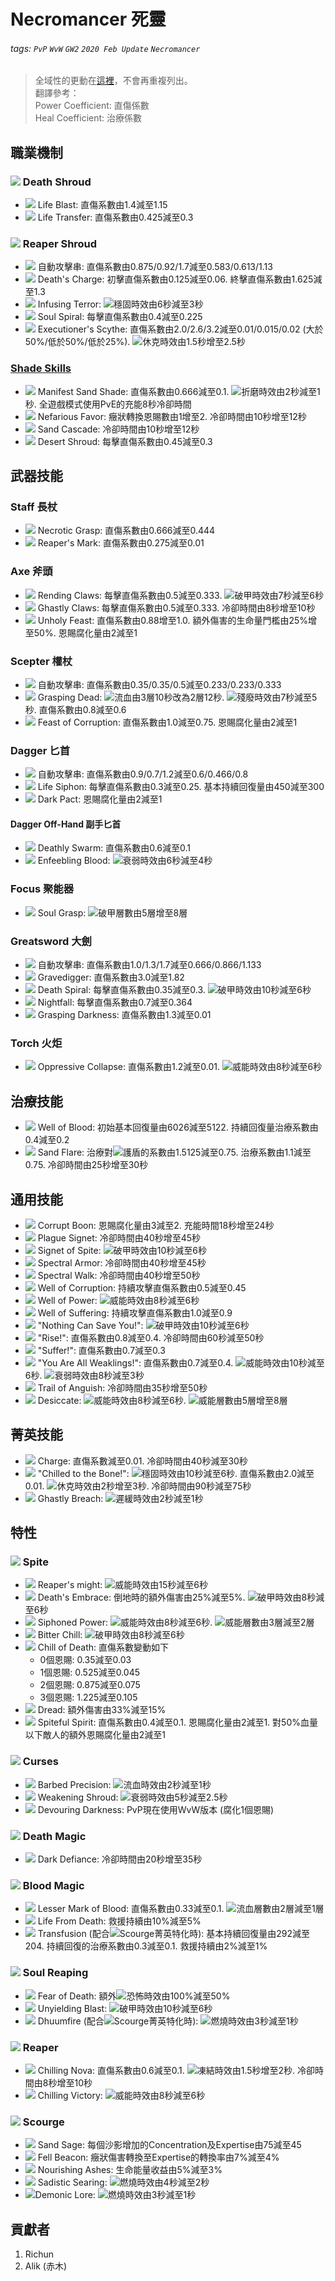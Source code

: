# Necromancer 死靈

###### tags: `PvP` `WvW` `GW2` `2020 Feb Update` `Necromancer`

> 全域性的更動在[這裡](https://hackmd.io/@Richun/rJ4oPH7MU)，不會再重複列出。  
> 翻譯參考：  
> Power Coefficient: 直傷係數  
> Heal Coefficient: 治療係數  

## 職業機制
### ![][Death Shroud] Death Shroud
* ![][Life Blast] Life Blast: 直傷系數由1.4減至1.15
* ![][Life Transfer] Life Transfer: 直傷系數由0.425減至0.3

### ![][Reaper Shroud] Reaper Shroud
* ![][Life Rend] 自動攻擊串: 直傷系數由0.875/0.92/1.7減至0.583/0.613/1.13
* ![][Death's Charge] Death's Charge: 初擊直傷系數由0.125減至0.06. 終擊直傷系數由1.625減至1.3
* ![][Infusing Terror] Infusing Terror: ![][stability]穩固時效由6秒減至3秒
* ![][Soul Spiral] Soul Spiral: 每擊直傷系數由0.4減至0.225
* ![][Executioner's Scythe] Executioner's Scythe: 直傷系數由2.0/2.6/3.2減至0.01/0.015/0.02 (大於50%/低於50%/低於25%). ![][stun]休克時效由1.5秒增至2.5秒

### [Shade Skills](https://wiki.guildwars2.com/wiki/Shade)
* ![][Manifest Sand Shade] Manifest Sand Shade: 直傷系數由0.666減至0.1. ![][torment]折磨時效由2秒減至1秒. 全遊戲模式使用PvE的充能8秒冷卻時間
* ![][Nefarious Favor] Nefarious Favor: 癥狀轉換恩賜數由1增至2. 冷卻時間由10秒增至12秒
* ![][Sand Cascade] Sand Cascade: 冷卻時間由10秒增至12秒
* ![][Desert Shroud] Desert Shroud: 每擊直傷系數由0.45減至0.3

## 武器技能
### Staff 長杖
* ![][Necrotic Grasp] Necrotic Grasp: 直傷系數由0.666減至0.444
* ![][Reaper's Mark] Reaper's Mark: 直傷系數由0.275減至0.01

### Axe 斧頭
* ![][Rending Claws] Rending Claws: 每擊直傷系數由0.5減至0.333. ![][vulnerability]破甲時效由7秒減至6秒
* ![][Ghastly Claws] Ghastly Claws: 每擊直傷系數由0.5減至0.333. 冷卻時間由8秒增至10秒
* ![][Unholy Feast] Unholy Feast: 直傷系數由0.88增至1.0. 額外傷害的生命量門檻由25%增至50%. 恩賜腐化量由2減至1

### Scepter 權杖
* ![][Blood Curse] 自動攻擊串: 直傷系數由0.35/0.35/0.5減至0.233/0.233/0.333
* ![][Grasping Dead] Grasping Dead: ![][bleeding]流血由3層10秒改為2層12秒. ![][crippled]殘廢時效由7秒減至5秒. 直傷系數由0.8減至0.6
* ![][Feast of Corruption] Feast of Corruption: 直傷系數由1.0減至0.75. 恩賜腐化量由2減至1

### Dagger 匕首
* ![][Necrotic Slash] 自動攻擊串: 直傷系數由0.9/0.7/1.2減至0.6/0.466/0.8
* ![][Life Siphon] Life Siphon: 每擊直傷系數由0.3減至0.25. 基本持續回復量由450減至300
* ![][Dark Pact] Dark Pact: 恩賜腐化量由2減至1
#### Dagger Off-Hand 副手匕首
* ![][Deathly Swarm] Deathly Swarm: 直傷系數由0.6減至0.1
* ![][Enfeebling Blood] Enfeebling Blood: ![][weakness]衰弱時效由6秒減至4秒

### Focus 聚能器
* ![][Soul Grasp] Soul Grasp: ![][vulnerability]破甲層數由5層增至8層

### Greatsword 大劍
* ![][Dusk Strike] 自動攻擊串: 直傷系數由1.0/1.3/1.7減至0.666/0.866/1.133
* ![][Gravedigger] Gravedigger: 直傷系數由3.0減至1.82
* ![][Death Spiral] Death Spiral: 每擊直傷系數由0.35減至0.3. ![][vulnerability]破甲時效由10秒減至6秒
* ![][Nightfall] Nightfall: 每擊直傷系數由0.7減至0.364
* ![][Grasping Darkness] Grasping Darkness: 直傷系數由1.3減至0.01

### Torch 火炬
* ![][Oppressive Collapse] Oppressive Collapse: 直傷系數由1.2減至0.01. ![][might]威能時效由8秒減至6秒

## 治療技能
* ![][Well of Blood] Well of Blood: 初始基本回復量由6026減至5122. 持續回復量治療系數由0.4減至0.2
* ![][Sand Flare] Sand Flare: 治療對![][barrier]護盾的系數由1.5125減至0.75. 治療系數由1.1減至0.75. 冷卻時間由25秒增至30秒

## 通用技能
* ![][Corrupt Boon] Corrupt Boon: 恩賜腐化量由3減至2. 充能時間18秒增至24秒
* ![][Plague Signet] Plague Signet: 冷卻時間由40秒增至45秒
* ![][Signet of Spite] Signet of Spite: ![][vulnerability]破甲時效由10秒減至6秒
* ![][Spectral Armor] Spectral Armor: 冷卻時間由40秒增至45秒
* ![][Spectral Walk] Spectral Walk: 冷卻時間由40秒增至50秒
* ![][Well of Corruption] Well of Corruption: 持續攻擊直傷系數由0.5減至0.45
* ![][Well of Power] Well of Power: ![][might]威能時效由8秒減至6秒
* ![][Well of Suffering] Well of Suffering: 持續攻擊直傷系數由1.0減至0.9
* ![]["Nothing Can Save You!"] "Nothing Can Save You!": ![][vulnerability]破甲時效由10秒減至6秒
* ![]["Rise!"] "Rise!": 直傷系數由0.8減至0.4. 冷卻時間由60秒減至50秒
* ![]["Suffer!"] "Suffer!": 直傷系數由0.7減至0.3
* ![]["You Are All Weaklings!"] "You Are All Weaklings!": 直傷系數由0.7減至0.4. ![][might]威能時效由10秒減至6秒. ![][weakness]衰弱時效由8秒減至3秒
* ![][Trail of Anguish] Trail of Anguish: 冷卻時間由35秒增至50秒
* ![][Desiccate] Desiccate: ![][might]威能時效由8秒減至6秒. ![][might]威能層數由5層增至8層

## 菁英技能
* ![][Charge] Charge: 直傷系數減至0.01. 冷卻時間由40秒減至30秒
* ![]["Chilled to the Bone!"] "Chilled to the Bone!": ![][stability]穩固時效由10秒減至6秒. 直傷系數由2.0減至0.01. ![][stun]休克時效由2秒增至3秒. 冷卻時間由90秒減至75秒
* ![][Ghastly Breach] Ghastly Breach: ![][slow]遲緩時效由2秒減至1秒

## 特性
### ![][Spite] Spite
* ![][Reaper's might] Reaper's might: ![][might]威能時效由15秒減至6秒
* ![][Death's Embrace] Death's Embrace: 倒地時的額外傷害由25%減至5%. ![][vulnerability]破甲時效由8秒減至6秒
* ![][Siphoned Power] Siphoned Power: ![][might]威能時效由8秒減至6秒. ![][might]威能層數由3層減至2層
* ![][Bitter Chill] Bitter Chill: ![][vulnerability]破甲時效由8秒減至6秒
* ![][Chill of Death] Chill of Death: 直傷系數變動如下
  * 0個恩賜: 0.35減至0.03
  * 1個恩賜: 0.525減至0.045
  * 2個恩賜: 0.875減至0.075
  * 3個恩賜: 1.225減至0.105
* ![][Dread] Dread: 額外傷害由33%減至15%
* ![][Spiteful Spirit] Spiteful Spirit: 直傷系數由0.4減至0.1. 恩賜腐化量由2減至1. 對50%血量以下敵人的額外恩賜腐化量由2減至1

### ![][Curses] Curses
* ![][Barbed Precision] Barbed Precision: ![][bleeding]流血時效由2秒減至1秒
* ![][Weakening Shroud] Weakening Shroud: ![][weakness]衰弱時效由5秒減至2.5秒
* ![][Devouring Darkness] Devouring Darkness: PvP現在使用WvW版本 (腐化1個恩賜)

### ![][Death Magic] Death Magic
* ![][Dark Defiance] Dark Defiance: 冷卻時間由20秒增至35秒

### ![][Blood Magic] Blood Magic
* ![][Lesser Mark of Blood] Lesser Mark of Blood: 直傷系數由0.33減至0.1. ![][bleeding]流血層數由2層減至1層
* ![][Life From Death] Life From Death: 救援持續由10%減至5%
* ![][Transfusion] Transfusion (配合![][Scourge 20]Scourge菁英特化時): 基本持續回復量由292減至204. 持續回復的治療系數由0.3減至0.1. 救援持續由2%減至1%

### ![][Soul Reaping] Soul Reaping
* ![][Fear of Death] Fear of Death: 額外![][fear]恐怖時效由100%減至50%
* ![][Unyielding Blast] Unyielding Blast: ![][vulnerability]破甲時效由10秒減至6秒
* ![][Dhuumfire] Dhuumfire (配合![][Scourge 20]Scourge菁英特化時): ![][burning]燃燒時效由3秒減至1秒

### ![][Reaper] Reaper
* ![][Chilling Nova] Chilling Nova: 直傷系數由0.6減至0.1. ![][chilled]凍結時效由1.5秒增至2秒. 冷卻時間由8秒增至10秒
* ![][Chilling Victory] Chilling Victory: ![][might]威能時效由8秒減至6秒

### ![][Scourge] Scourge
* ![][Sand Sage] Sand Sage: 每個沙影增加的Concentration及Expertise由75減至45
* ![][Fell Beacon] Fell Beacon: 癥狀傷害轉換至Expertise的轉換率由7%減至4%
* ![][Nourishing Ashes] Nourishing Ashes: 生命能量收益由5%減至3%
* ![][Sadistic Searing] Sadistic Searing: ![][burning]燃燒時效由4秒減至2秒
* ![][Demonic Lore]Demonic Lore: ![][burning]燃燒時效由3秒減至1秒

## 貢獻者
1. Richun
2. Alik (赤木)

[底下這些別動，上面才是正文]: https://wiki.guildwars2.com

[aegis]: https://wiki.guildwars2.com/images/thumb/e/e5/Aegis.png/20px-Aegis.png
[alarcity]: https://wiki.guildwars2.com/images/thumb/4/4c/Alacrity.png/20px-Alacrity.png
[fury]: https://wiki.guildwars2.com/images/thumb/4/46/Fury.png/20px-Fury.png
[might]: https://wiki.guildwars2.com/images/thumb/7/7c/Might.png/20px-Might.png
[protection]: https://wiki.guildwars2.com/images/thumb/6/6c/Protection.png/20px-Protection.png
[quickness]: https://wiki.guildwars2.com/images/thumb/b/b4/Quickness.png/20px-Quickness.png
[regeneration]: https://wiki.guildwars2.com/images/thumb/5/53/Regeneration.png/20px-Regeneration.png
[resistance]: https://wiki.guildwars2.com/images/thumb/4/4b/Resistance.png/20px-Resistance.png
[retaliation]: https://wiki.guildwars2.com/images/thumb/5/53/Retaliation.png/20px-Retaliation.png
[stability]: https://wiki.guildwars2.com/images/thumb/a/ae/Stability.png/20px-Stability.png
[swiftness]: https://wiki.guildwars2.com/images/thumb/a/af/Swiftness.png/20px-Swiftness.png
[vigor]: https://wiki.guildwars2.com/images/thumb/f/f4/Vigor.png/20px-Vigor.png
[bleeding]: https://wiki.guildwars2.com/images/thumb/3/33/Bleeding.png/20px-Bleeding.png
[burning]: https://wiki.guildwars2.com/images/thumb/4/45/Burning.png/20px-Burning.png
[confusion]: https://wiki.guildwars2.com/images/thumb/e/e6/Confusion.png/20px-Confusion.png
[poisoned]: https://wiki.guildwars2.com/images/thumb/1/11/Poisoned.png/20px-Poisoned.png
[torment]: https://wiki.guildwars2.com/images/thumb/0/08/Torment.png/20px-Torment.png
[blinded]: https://wiki.guildwars2.com/images/thumb/3/33/Blinded.png/20px-Blinded.png
[chilled]: https://wiki.guildwars2.com/images/thumb/a/a6/Chilled.png/20px-Chilled.png
[crippled]: https://wiki.guildwars2.com/images/thumb/f/fb/Crippled.png/20px-Crippled.png
[fear]: https://wiki.guildwars2.com/images/thumb/e/e6/Fear.png/20px-Fear.png
[immobile]: https://wiki.guildwars2.com/images/thumb/3/32/Immobile.png/20px-Immobile.png
[slow]: https://wiki.guildwars2.com/images/thumb/f/f5/Slow.png/20px-Slow.png
[taunt]: https://wiki.guildwars2.com/images/thumb/c/cc/Taunt.png/20px-Taunt.png
[weakness]: https://wiki.guildwars2.com/images/thumb/f/f9/Weakness.png/20px-Weakness.png
[vulnerability]: https://wiki.guildwars2.com/images/thumb/a/af/Vulnerability.png/20px-Vulnerability.png
[stealth]: https://wiki.guildwars2.com/images/thumb/1/19/Stealth.png/20px-Stealth.png
[revealed]: https://wiki.guildwars2.com/images/thumb/d/db/Revealed.png/20px-Revealed.png
[daze]: https://wiki.guildwars2.com/images/thumb/7/79/Daze.png/20px-Daze.png
[stun]: https://wiki.guildwars2.com/images/thumb/9/97/Stun.png/20px-Stun.png
[knockdown]: https://wiki.guildwars2.com/images/thumb/3/36/Knockdown.png/20px-Knockdown.png
[pull]: https://wiki.guildwars2.com/images/thumb/a/a4/Radius.png/20px-Radius.png
[knockback]: https://wiki.guildwars2.com/images/thumb/c/ca/Knockback.png/20px-Knockback.png
[launch]: https://wiki.guildwars2.com/images/thumb/6/68/Launch.png/20px-Launch.png
[float]: https://wiki.guildwars2.com/images/thumb/c/c8/Float.png/20px-Float.png
[sink]: https://wiki.guildwars2.com/images/thumb/6/66/Sink.png/20px-Sink.png
[superspeed]: https://wiki.guildwars2.com/images/thumb/1/1a/Super_Speed.png/20px-Super_Speed.png
[breakstun]: https://wiki.guildwars2.com/images/thumb/7/7a/Breaks_stun.png/20px-Breaks_stun.png
[barrier]: https://wiki.guildwars2.com/images/thumb/c/cc/Barrier.png/20px-Barrier.png
[chaos aura]: https://wiki.guildwars2.com/images/thumb/1/1b/Chaos_Armor.png/20px-Chaos_Armor.png
[dark aura]: https://wiki.guildwars2.com/images/thumb/e/ef/Dark_Aura.png/20px-Dark_Aura.png
[fire aura]: https://wiki.guildwars2.com/images/thumb/1/18/Fire_Shield.png/20px-Fire_Shield.png
[frost aura]: https://wiki.guildwars2.com/images/thumb/6/68/Frost_Aura.png/20px-Frost_Aura.png
[light aura]: https://wiki.guildwars2.com/images/thumb/5/5a/Light_Aura.png/20px-Light_Aura.png
[magnetic aura]: https://wiki.guildwars2.com/images/thumb/5/5a/Magnetic_Aura.png/20px-Magnetic_Aura.png
[shocking aura]: https://wiki.guildwars2.com/images/thumb/3/31/Shocking_Aura.png/20px-Shocking_Aura.png

[Rigor Mortis]: https://wiki.guildwars2.com/images/thumb/0/0d/Rigor_Mortis.png/32px-Rigor_Mortis.png
[Haunt]: https://wiki.guildwars2.com/images/thumb/3/37/Haunt.png/32px-Haunt.png
[Necrotic Traversal]: https://wiki.guildwars2.com/images/thumb/9/98/Necrotic_Traversal.png/32px-Necrotic_Traversal.png
[Doom]: https://wiki.guildwars2.com/images/thumb/0/0b/Doom.png/32px-Doom.png
[Death's Carapace]: https://wiki.guildwars2.com/images/thumb/5/58/Death%27s_Carapace.png/32px-Death%27s_Carapace.png
[Death's Carapace 20]: https://wiki.guildwars2.com/images/thumb/5/58/Death%27s_Carapace.png/20px-Death%27s_Carapace.png
[Eternal Life]: https://github.com/Typas/GW2-2020-Feb-Balance-TC
[Foot in the Grave]: https://wiki.guildwars2.com/images/thumb/8/85/Foot_in_the_Grave.png/32px-Foot_in_the_Grave.png
[Flesh of the Master]: https://wiki.guildwars2.com/images/thumb/e/e9/Flesh_of_the_Master.png/32px-Flesh_of_the_Master.png
[Death Shroud]: https://wiki.guildwars2.com/images/thumb/f/f5/Death_Shroud.png/32px-Death_Shroud.png
[Reaper Shroud]: https://wiki.guildwars2.com/images/thumb/1/11/Reaper%27s_Shroud.png/32px-Reaper%27s_Shroud.png
[Life Blast]: https://wiki.guildwars2.com/images/thumb/c/c1/Life_Blast.png/32px-Life_Blast.png
[Life Transfer]: https://wiki.guildwars2.com/images/thumb/1/14/Life_Transfer.png/32px-Life_Transfer.png
[Life Rend]: https://wiki.guildwars2.com/images/thumb/e/e5/Life_Rend.png/32px-Life_Rend.png
[Death's Charge]: https://wiki.guildwars2.com/images/thumb/8/80/Death%27s_Charge.png/32px-Death%27s_Charge.png
[Infusing Terror]: https://wiki.guildwars2.com/images/thumb/d/db/Infusing_Terror.png/32px-Infusing_Terror.png
[Soul Spiral]: https://wiki.guildwars2.com/images/thumb/6/66/Soul_Spiral.png/32px-Soul_Spiral.png
[Executioner's Scythe]: https://wiki.guildwars2.com/images/thumb/f/f3/Executioner%27s_Scythe.png/32px-Executioner%27s_Scythe.png
[Manifest Sand Shade]: https://wiki.guildwars2.com/images/thumb/a/a4/Manifest_Sand_Shade.png/32px-Manifest_Sand_Shade.png
[Nefarious Favor]: https://wiki.guildwars2.com/images/thumb/8/83/Nefarious_Favor.png/32px-Nefarious_Favor.png
[Sand Cascade]: https://wiki.guildwars2.com/images/thumb/1/1e/Sand_Cascade.png/32px-Sand_Cascade.png
[Desert Shroud]: https://wiki.guildwars2.com/images/thumb/0/08/Desert_Shroud.png/32px-Desert_Shroud.png
[Necrotic Grasp]: https://wiki.guildwars2.com/images/thumb/d/d1/Necrotic_Grasp.png/32px-Necrotic_Grasp.png
[Reaper's Mark]: https://wiki.guildwars2.com/images/thumb/d/da/Reaper%27s_Mark.png/32px-Reaper%27s_Mark.png
[Rending Claws]: https://wiki.guildwars2.com/images/thumb/e/e4/Rending_Claws.png/32px-Rending_Claws.png
[Ghastly Claws]: https://wiki.guildwars2.com/images/thumb/2/25/Ghastly_Claws.png/32px-Ghastly_Claws.png
[Unholy Feast]: https://wiki.guildwars2.com/images/thumb/8/89/Unholy_Feast.png/32px-Unholy_Feast.png
[Blood Curse]: https://wiki.guildwars2.com/images/thumb/2/28/Blood_Curse.png/32px-Blood_Curse.png
[Grasping Dead]: https://wiki.guildwars2.com/images/thumb/9/92/Grasping_Dead.png/32px-Grasping_Dead.png
[Feast of Corruption]: https://wiki.guildwars2.com/images/thumb/c/cb/Feast_of_Corruption.png/32px-Feast_of_Corruption.png
[Necrotic Slash]: https://wiki.guildwars2.com/images/thumb/6/60/Necrotic_Slash.png/32px-Necrotic_Slash.png
[Life Siphon]: https://wiki.guildwars2.com/images/thumb/9/9b/Life_Siphon.png/32px-Life_Siphon.png
[Dark Pact]: https://wiki.guildwars2.com/images/thumb/8/88/Dark_Pact.png/32px-Dark_Pact.png
[Deathly Swarm]: https://wiki.guildwars2.com/images/thumb/6/6d/Deathly_Swarm.png/32px-Deathly_Swarm.png
[Enfeebling Blood]: https://wiki.guildwars2.com/images/thumb/0/0c/Enfeebling_Blood.png/32px-Enfeebling_Blood.png
[Soul Grasp]: https://wiki.guildwars2.com/images/thumb/a/a5/Soul_Grasp.png/32px-Soul_Grasp.png
[Dusk Strike]: https://wiki.guildwars2.com/images/thumb/6/61/Dusk_Strike.png/32px-Dusk_Strike.png
[Gravedigger]: https://wiki.guildwars2.com/images/thumb/8/87/Gravedigger.png/32px-Gravedigger.png
[Death Spiral]: https://wiki.guildwars2.com/images/thumb/7/7e/Death_Spiral.png/32px-Death_Spiral.png
[Nightfall]: https://wiki.guildwars2.com/images/thumb/9/90/Nightfall.png/32px-Nightfall.png
[Grasping Darkness]: https://wiki.guildwars2.com/images/thumb/0/0c/Grasping_Darkness.png/32px-Grasping_Darkness.png
[Oppressive Collapse]: https://wiki.guildwars2.com/images/thumb/6/67/Oppressive_Collapse.png/32px-Oppressive_Collapse.png
[Well of Blood]: https://wiki.guildwars2.com/images/thumb/8/80/Well_of_Blood.png/32px-Well_of_Blood.png
[Sand Flare]: https://wiki.guildwars2.com/images/thumb/f/f0/Sand_Flare.png/32px-Sand_Flare.png
[Corrupt Boon]: https://wiki.guildwars2.com/images/thumb/6/68/Corrupt_Boon.png/32px-Corrupt_Boon.png
[Plague Signet]: https://wiki.guildwars2.com/images/thumb/c/c5/Plague_Signet.png/32px-Plague_Signet.png
[Signet of Spite]: https://wiki.guildwars2.com/images/thumb/d/df/Signet_of_Spite.png/32px-Signet_of_Spite.png
[Spectral Armor]: https://wiki.guildwars2.com/images/thumb/d/d1/Spectral_Armor.png/32px-Spectral_Armor.png
[Spectral Walk]: https://wiki.guildwars2.com/images/thumb/3/33/Spectral_Walk.png/32px-Spectral_Walk.png
[Well of Corruption]: https://wiki.guildwars2.com/images/thumb/0/0a/Well_of_Corruption.png/32px-Well_of_Corruption.png
[Well of Power]: https://wiki.guildwars2.com/images/thumb/b/b7/Well_of_Power.png/32px-Well_of_Power.png
[Well of Suffering]: https://wiki.guildwars2.com/images/thumb/e/ee/Well_of_Suffering.png/32px-Well_of_Suffering.png
["Nothing Can Save You!"]: https://wiki.guildwars2.com/images/thumb/6/69/%22Nothing_Can_Save_You%21%22.png/32px-%22Nothing_Can_Save_You%21%22.png
["Rise!"]: https://wiki.guildwars2.com/images/thumb/6/64/%22Rise%21%22.png/32px-%22Rise%21%22.png
["Suffer!"]: https://wiki.guildwars2.com/images/thumb/b/bb/%22Suffer%21%22.png/32px-%22Suffer%21%22.png
["You Are All Weaklings!"]: https://wiki.guildwars2.com/images/thumb/0/0d/%22You_Are_All_Weaklings%21%22.png/32px-%22You_Are_All_Weaklings%21%22.png
[Trail of Anguish]: https://wiki.guildwars2.com/images/thumb/6/68/Trail_of_Anguish.png/32px-Trail_of_Anguish.png
[Desiccate]: https://wiki.guildwars2.com/images/thumb/7/7e/Desiccate.png/32px-Desiccate.png
[Charge]: https://wiki.guildwars2.com/images/thumb/3/3b/Charge_%28necromancer_skill%29.png/32px-Charge_%28necromancer_skill%29.png
["Chilled to the Bone!"]: https://wiki.guildwars2.com/images/thumb/0/05/%22Chilled_to_the_Bone%21%22.png/32px-%22Chilled_to_the_Bone%21%22.png
[Ghastly Breach]: https://wiki.guildwars2.com/images/thumb/e/ea/Ghastly_Breach.png/32px-Ghastly_Breach.png
[Spite]: https://wiki.guildwars2.com/images/thumb/a/a3/Spite.png/32px-Spite.png
[Curses]: https://wiki.guildwars2.com/images/thumb/9/9a/Curses.png/32px-Curses.png
[Death Magic]: https://wiki.guildwars2.com/images/thumb/b/b8/Death_Magic.png/32px-Death_Magic.png
[Blood Magic]: https://wiki.guildwars2.com/images/thumb/b/b8/Blood_Magic.png/32px-Blood_Magic.png
[Soul Reaping]: https://wiki.guildwars2.com/images/thumb/5/50/Soul_Reaping.png/32px-Soul_Reaping.png
[Reaper]: https://wiki.guildwars2.com/images/thumb/6/6a/Reaper.png/32px-Reaper.png
[Scourge]: https://wiki.guildwars2.com/images/thumb/5/58/Scourge.png/32px-Scourge.png
[Scourge 20]: https://wiki.guildwars2.com/images/thumb/5/58/Scourge.png/20px-Scourge.png
[Reaper's Might]: https://wiki.guildwars2.com/images/thumb/7/79/Reaper%27s_Might.png/32px-Reaper%27s_Might.png
[Death's Embrace]: https://wiki.guildwars2.com/images/thumb/5/5d/Death%27s_Embrace.png/32px-Death%27s_Embrace.png
[Siphoned Power]: https://wiki.guildwars2.com/images/thumb/7/73/Siphoned_Power.png/32px-Siphoned_Power.png
[Bitter Chill]: https://wiki.guildwars2.com/images/thumb/b/b7/Bitter_Chill.png/32px-Bitter_Chill.png
[Chill of Death]: https://wiki.guildwars2.com/images/thumb/0/0e/Chill_of_Death.png/32px-Chill_of_Death.png
[Dread]: https://wiki.guildwars2.com/images/thumb/e/e2/Unholy_Fervor.png/32px-Unholy_Fervor.png
[Spiteful Spirit]: https://wiki.guildwars2.com/images/thumb/6/63/Spiteful_Spirit.png/32px-Spiteful_Spirit.png
[Barbed Precision]: https://wiki.guildwars2.com/images/thumb/1/1a/Barbed_Precision.png/32px-Barbed_Precision.png
[Weakening Shroud]: https://wiki.guildwars2.com/images/thumb/2/23/Weakening_Shroud.png/32px-Weakening_Shroud.png
[Devouring Darkness]: https://wiki.guildwars2.com/images/thumb/2/2c/Devouring_Darkness.png/32px-Devouring_Darkness.png
[Dark Defiance]: https://wiki.guildwars2.com/images/thumb/8/85/Dark_Defiance.png/32px-Dark_Defiance.png
[Lesser Mark of Blood]: https://wiki.guildwars2.com/images/thumb/f/fe/Mark_of_Blood.png/32px-Mark_of_Blood.png
[Life From Death]: https://wiki.guildwars2.com/images/thumb/5/5e/Life_from_Death.png/32px-Life_from_Death.png
[Transfusion]: https://wiki.guildwars2.com/images/thumb/6/66/Transfusion.png/32px-Transfusion.png
[Fear of Death]: https://wiki.guildwars2.com/images/thumb/e/ec/Fear_of_Death.png/32px-Fear_of_Death.png
[Unyielding Blast]: https://wiki.guildwars2.com/images/thumb/f/fd/Unyielding_Blast.png/32px-Unyielding_Blast.png
[Dhuumfire]: https://wiki.guildwars2.com/images/thumb/f/f3/Dhuumfire.png/32px-Dhuumfire.png
[Chilling Nova]: https://wiki.guildwars2.com/images/thumb/8/82/Chilling_Nova.png/32px-Chilling_Nova.png
[Chilling Victory]: https://wiki.guildwars2.com/images/thumb/f/fb/Chilling_Victory.png/32px-Chilling_Victory.png
[Sand Sage]: https://wiki.guildwars2.com/images/thumb/f/f3/Sand_Sage.png/32px-Sand_Sage.png
[Fell Beacon]: https://wiki.guildwars2.com/images/thumb/5/5d/Fell_Beacon.png/32px-Fell_Beacon.png
[Nourishing Ashes]: https://wiki.guildwars2.com/images/thumb/2/2c/Nourishing_Ashes.png/32px-Nourishing_Ashes.png
[Sadistic Searing]: https://wiki.guildwars2.com/images/thumb/d/dd/Sadistic_Searing.png/32px-Sadistic_Searing.png
[Demonic Lore]: https://wiki.guildwars2.com/images/thumb/7/7d/Demonic_Lore.png/32px-Demonic_Lore.png
